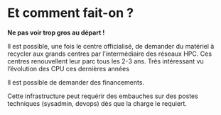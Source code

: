 # Et comment fait-on ? 

**Ne pas voir trop gros au départ !**

Il est possible, une fois le centre officialisé, de demander du matériel à recycler
aux grands centres par l’intermédiaire des réseaux HPC. Ces centres renouvellent leur parc tous les 2-3 ans.
Très intéressant vu l’évolution des CPU ces dernières années

Il est possible de demander des financements.

Cette infrastructure peut requérir des embauches sur des postes techniques (sysadmin, devops)
dès que la charge le requiert.
